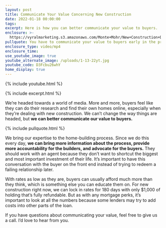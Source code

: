 ```yaml
---
layout: post
title: Communicate Your Value Concerning New Construction
date: 2022-01-18 00:00:00
tags:
excerpt: Here is how you can better communicate your value to buyers.
enclosure: >-
  https://vyralmarketing.s3.amazonaws.com/Monte+Mohr/New+Construction+Dilemma.mp4
pullquote: You have to communicate your value to buyers early in the process.
enclosure_type: video/mp4
enclosure_time:
use_youtube_image: true
youtube_alternate_image: /uploads/1-13-22yt.jpg
youtube_code: D3Fcbu26whY
home_display: true
---
```

{% include youtube.html %}

{% include excerpt.html %}

We’re headed towards a world of media. More and more, buyers feel like they can do their research and find their own homes online, especially when they’re dealing with new construction. We can’t change the way things are headed, but **we can better communicate our value to buyers.**

{% include pullquote.html %}

We bring our expertise to the home-building process. Since we do this every day, **we can bring more information about the process, provide more accountability for the builders, and advocate for the buyers.** They should work with an agent because they don’t want to shortcut the biggest and most important investment of their life. It’s important to have this conversation with the buyer on the front end instead of trying to redeem a failing relationship later.&nbsp;

With rates as low as they are, buyers can usually afford much more than they think, which is something else you can educate them on. For new construction right now, we can lock in rates for 180 days with only $1,000 of holding that’s fully refundable. But as with any mortgage perks, it’s important to look at all the numbers because some lenders may try to add costs into other parts of the loan.

If you have questions about communicating your value, feel free to give us a call. I’d love to hear from you.
